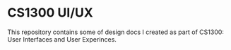 # CS1300 UI/UX
This repository contains some of design docs I created as part of CS1300: User Interfaces and User Experinces.

